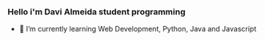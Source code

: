 ### Hello i'm Davi Almeida student programming

- 🌱 I’m currently learning Web Development, Python, Java and Javascript




